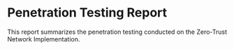 # Penetration Testing Report

This report summarizes the penetration testing conducted on the Zero-Trust Network Implementation.